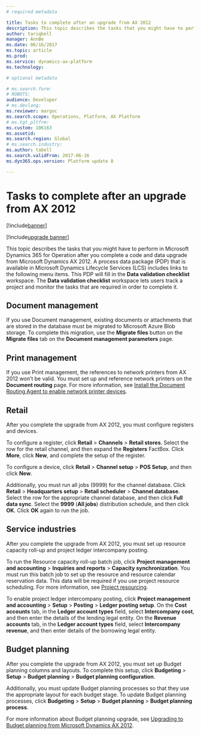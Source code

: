 ```yaml
---
# required metadata

title: Tasks to complete after an upgrade from AX 2012
description: This topic describes the tasks that you might have to perform in Microsoft Dynamics 365 for Operation after you complete a code and data upgrade from Microsoft Dynamics AX 2012.
author: tariqbell
manager: AnnBe
ms.date: 06/16/2017
ms.topic: article
ms.prod: 
ms.service: dynamics-ax-platform
ms.technology: 

# optional metadata

# ms.search.form: 
# ROBOTS: 
audience: Developer
# ms.devlang: 
ms.reviewer: margoc
ms.search.scope: Operations, Platform, AX Platform
# ms.tgt_pltfrm: 
ms.custom: 106163
ms.assetid: 
ms.search.region: Global
# ms.search.industry: 
ms.author: tabell
ms.search.validFrom: 2017-06-16
ms.dyn365.ops.version: Platform update 8

---
```


# Tasks to complete after an upgrade from AX 2012

[!include[banner](../includes/banner.md)]

[!include[upgrade banner](../includes/upgrade-banner.md)]

This topic describes the tasks that you might have to perform in Microsoft Dynamics 365 for Operation after you complete a code and data upgrade from Microsoft Dynamics AX 2012. A process data package (PDP) that is available in Microsoft Dynamics Lifecycle Services (LCS) includes links to the following menu items. This PDP will fill in the **Data validation checklist** workspace. The **Data validation checklist** workspace lets users track a project and monitor the tasks that are required in order to complete it.

## Document management

If you use Document management, existing documents or attachments that are stored in the database must be migrated to Microsoft Azure Blob storage. To complete this migration, use the **Migrate files** button on the **Migrate files** tab on the **Document management parameters** page.

## Print management

If you use Print management, the references to network printers from AX 2012 won’t be valid. You must set up and reference network printers on the **Document routing** page. For more information, see [Install the Document Routing Agent to enable network printer devices](https://docs.microsoft.com/en-us/dynamics365/operations/dev-itpro/analytics/install-document-routing-agent).

## Retail

After you complete the upgrade from AX 2012, you must configure registers and devices.

To configure a register, click **Retail** > **Channels** > **Retail stores**. Select the row for the retail channel, and then expand the **Registers** FactBox. Click **More**, click **New**, and complete the setup of the register.

To configure a device, click **Retail** > **Channel setup** > **POS Setup**, and then click **New**.

Additionally, you must run all jobs (9999) for the channel database. Click **Retail** > **Headquarters setup** > **Retail scheduler** > **Channel database**. Select the row for the appropriate channel database, and then click **Full data sync**. Select the **9999** (**All jobs**) distribution schedule, and then click **OK**. Click **OK** again to run the job.

## Service industries

After you complete the upgrade from AX 2012, you must set up resource capacity roll-up and project ledger intercompany posting.

To run the Resource capacity roll-up batch job, click **Project management and accounting** > **Inquiries and reports** > **Capacity synchronization**. You must run this batch job to set up the resource and resource calendar reservation data. This data will be required if you use project resource scheduling. For more information, see [Project resourcing](https://docs.microsoft.com/en-us/dynamics365/operations/financials/project-management/project-resourcing).

To enable project ledger intercompany posting, click **Project management and accounting** > **Setup** > **Posting** > **Ledger posting setup**. On the **Cost accounts** tab, in the **Ledger account types** field, select **Intercompany cost**, and then enter the details of the lending legal entity. On the **Revenue accounts** tab, in the **Ledger account types** field, select **Intercompany revenue**, and then enter details of the borrowing legal entity.

## Budget planning

After you complete the upgrade from AX 2012, you must set up Budget planning columns and layouts. To complete this setup, click **Budgeting** > **Setup** > **Budget planning** > **Budget planning configuration**.

Additionally, you must update Budget planning processes so that they use the appropriate layout for each budget stage. To update Budget planning processes, click **Budgeting** > **Setup** > **Budget planning** > **Budget planning process**.

For more information about Budget planning upgrade, see [Upgrading to Budget planning from Microsoft Dynamics AX 2012](https://ax.help.dynamics.com/en/wiki/upgrading-to-budget-planning-from-microsoft-dynamics-ax-2012/).
